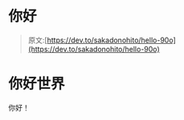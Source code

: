 # 你好

> 原文:[https://dev.to/sakadonohito/hello-90o](https://dev.to/sakadonohito/hello-90o)

# 你好世界

你好！